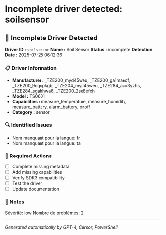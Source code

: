 # Incomplete driver detected: soilsensor

## 🚨 Incomplete Driver Detected

**Driver ID :** `soilsensor`
**Name :** Soil Sensor
**Status :** incomplete
**Detection Date :** 2025-07-25 06:12:36

### 📋 Driver Information
- **Manufacturer :** _TZE200_myd45weu, _TZE200_ga1maeof, _TZE200_9cqcpkgb, _TZE204_myd45weu, _TZE284_aao3yzhs, _TZE284_sgabhwa6, _TZE200_2se8efxh
- **Model :** TS0601
- **Capabilities :** measure_temperature, measure_humidity, measure_battery, alarm_battery, onoff
- **Category :** sensor

### 🔍 Identified Issues
- Nom manquant pour la langue: fr
- Nom manquant pour la langue: ta

### 🎯 Required Actions
- [ ] Complete missing metadata
- [ ] Add missing capabilities
- [ ] Verify SDK3 compatibility
- [ ] Test the driver
- [ ] Update documentation

### 📝 Notes
Sévérité: low
Nombre de problèmes: 2

---
*Generated automatically by GPT-4, Cursor, PowerShell*

